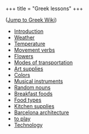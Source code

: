 +++
title = "Greek lessons"
+++

([Jump to Greek
Wiki](/en/%CE%BC%CE%B1%CE%B8%CE%AE%CE%BC%CE%B1%CF%84%CE%B1))

  - [Introduction](/en/Introduction)
  - [Weather](/en/Weather)
  - [Temperature](/en/Temperature)
  - [Movement verbs](/en/Movement_verbs)
  - [Flowers](/en/Flowers)
  - [Modes of transportation](/en/Modes_of_transportation)
  - [Art supplies](/en/Art_supplies)
  - [Colors](/en/Colors)
  - [Musical instruments](/en/Musical_instruments)
  - [Random nouns](/en/Random_nouns)
  - [Breakfast foods](/en/Breakfast_foods)
  - [Food types](/en/Food)
  - [Kitchen supplies](/en/Kitchen_supplies)
  - [Barcelona architecture](/en/Barcelona_architecture)
  - [to play](/en/to_play)
  - [Technology](/en/Technology)
